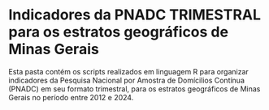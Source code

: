 # Indicadores da PNADC TRIMESTRAL para os estratos geográficos de Minas Gerais

Esta pasta contém os scripts realizados em linguagem R para organizar indicadores da Pesquisa Nacional por Amostra de Domícilios Contínua (PNADC) em seu formato trimestral, para os estratos geográficos de Minas Gerais no período entre 2012 e 2024. 
